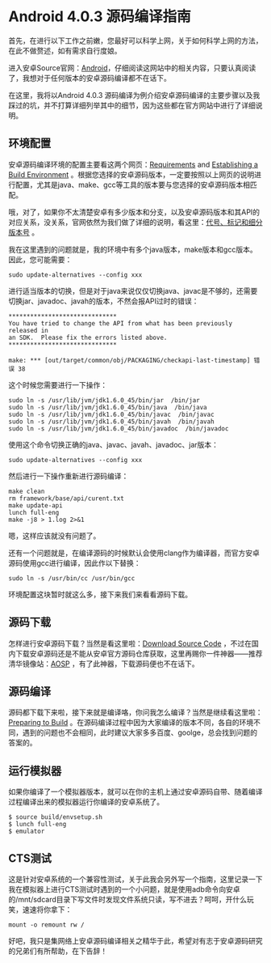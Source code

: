 # Android 4.0.3 源码编译指南

首先，在进行以下工作之前嫩，您最好可以科学上网，关于如何科学上网的方法，在此不做赘述，如有需求自行度娘。

进入安卓Source官网：[Android](https://source.android.com/setup)，仔细阅读这网站中的相关内容，只要认真阅读了，我想对于任何版本的安卓源码编译都不在话下。

在这里，我将以Android 4.0.3 源码编译为例介绍安卓源码编译的主要步骤以及我踩过的坑，并不打算详细列举其中的细节，因为这些都在官方网站中进行了详细说明。

## 环境配置

安卓源码编译环境的配置主要看这两个网页：[Requirements](https://source.android.com/setup/build/requirements)  and [Establishing a Build Environment](https://source.android.com/setup/build/initializing) 。根据您选择的安卓源码版本，一定要按照以上网页的说明进行配置，尤其是java、make、gcc等工具的版本要与您选择的安卓源码版本相匹配。

哦，对了，如果你不太清楚安卓有多少版本和分支，以及安卓源码版本和其API的对应关系，没关系，官网依然为我们做了详细的说明，看这里：[代号、标记和细分版本号](https://source.android.com/setup/start/build-numbers.html#source-code-tags-and-builds) 。

我在这里遇到的问题就是，我的环境中有多个java版本，make版本和gcc版本。因此，您可能需要：

	sudo update-alternatives --config xxx
	
进行适当版本的切换，但是对于java来说仅仅切换java、javac是不够的，还需要切换jar、javadoc、javah的版本，不然会报API过时的错误：

	******************************
	You have tried to change the API from what has been previously released in
	an SDK.  Please fix the errors listed above.
	******************************

	make: *** [out/target/common/obj/PACKAGING/checkapi-last-timestamp] 错误 38

这个时候您需要进行一下操作：

	sudo ln -s /usr/lib/jvm/jdk1.6.0_45/bin/jar  /bin/jar 
	sudo ln -s /usr/lib/jvm/jdk1.6.0_45/bin/java  /bin/java 
	sudo ln -s /usr/lib/jvm/jdk1.6.0_45/bin/javac  /bin/javac 
	sudo ln -s /usr/lib/jvm/jdk1.6.0_45/bin/javah  /bin/javah 
	sudo ln -s /usr/lib/jvm/jdk1.6.0_45/bin/javadoc  /bin/javadoc

使用这个命令切换正确的java、javac、javah、javadoc、jar版本：

	sudo update-alternatives --config xxx

然后进行一下操作重新进行源码编译：

	make clean
	rm framework/base/api/curent.txt
	make update-api
	lunch full-eng
	make -j8 > 1.log 2>&1
	
嗯，这样应该就没有问题了。

还有一个问题就是，在编译源码的时候默认会使用clang作为编译器，而官方安卓源码使用gcc进行编译，因此作以下替换：

	sudo ln -s /usr/bin/cc /usr/bin/gcc
	
环境配置这块暂时就这么多，接下来我们来看看源码下载。

## 源码下载

怎样进行安卓源码下载？当然是看这里啦：[Download Source Code](https://source.android.com/setup/build/downloading) ，不过在国内下载安卓源码还是不能从安卓官方源码仓库获取，这里再赐你一件神器——推荐清华镜像站：[AOSP](https://mirrors.tuna.tsinghua.edu.cn/help/AOSP/) ，有了此神器，下载源码便也不在话下。

## 源码编译

源码都下载下来啦，接下来就是编译咯，你问我怎么编译？当然是继续看这里啦：[Preparing to Build](https://source.android.com/setup/build/building) 。在源码编译过程中因为大家编译的版本不同，各自的环境不同，遇到的问题也不会相同，此时建议大家多多百度、goolge，总会找到问题的答案的。

## 运行模拟器

如果你编译了一个模拟器版本，就可以在你的主机上通过安卓源码自带、随着编译过程编译出来的模拟器运行你编译的安卓系统了。

	$ source build/envsetup.sh
	$ lunch full-eng
	$ emulator
	
## CTS测试

这是针对安卓系统的一个兼容性测试，关于此我会另外写一个指南，这里记录一下我在模拟器上进行CTS测试时遇到的一个小问题，就是使用adb命令向安卓的/mnt/sdcard目录下写文件时发现文件系统只读，写不进去？呵呵，开什么玩笑，速速将你拿下：

	mount -o remount rw /  
	
好吧，我只是集网络上安卓源码编译相关之精华于此，希望对有志于安卓源码研究的兄弟们有所帮助，在下告辞！
